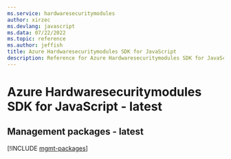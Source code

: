 ```yaml
---
ms.service: hardwaresecuritymodules
author: xirzec
ms.devlang: javascript
ms.data: 07/22/2022
ms.topic: reference
ms.author: jeffish
title: Azure Hardwaresecuritymodules SDK for JavaScript
description: Reference for Azure Hardwaresecuritymodules SDK for JavaScript
---
```

# Azure Hardwaresecuritymodules SDK for JavaScript - latest

## Management packages - latest
[!INCLUDE [mgmt-packages](hardwaresecuritymodules-mgmt-index.md)]